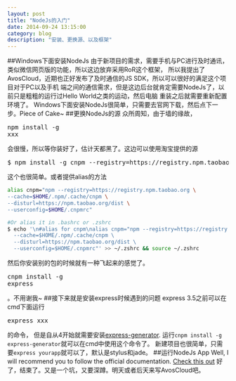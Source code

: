 ```yaml
---
layout: post
title: "NodeJs的入门"
date: 2014-09-24 13:15:00
category: blog
description: "安装、更换源、以及框架"
---
```

##Windows下面安装NodeJs
由于新项目的需求，需要手机与PC进行及时通讯，类似微信网页版的功能，所以这边放弃采用RoR这个框架，
所以我提出了AvosCloud，近期也正好发布了及时通信的JS SDK，所以可以很好的满足这个项目对于PC以及手机
端之间的通信需求，但是这边后台就肯定需要NodeJs了，以前只是粗粗的运行过Hello World之类的运动，然后电脑
重装之后就需要重新配置环境了。
Windows下面安装NodeJs很简单，只需要去官网下载，然后点下一步。Piece of Cake~
##更换NodeJs的源
众所周知，由于墙的缘故，<pre>npm install -g xxx</pre>会很慢，所以等你装好了，估计天都黑了。这边可以使用淘宝提供的源
<pre>$ npm install -g cnpm --registry=https://registry.npm.taobao.org</pre>这个也很简单。或者提供alias的方法

``` bash
alias cnpm="npm --registry=https://registry.npm.taobao.org \
--cache=$HOME/.npm/.cache/cnpm \
--disturl=https://npm.taobao.org/dist \
--userconfig=$HOME/.cnpmrc"

#Or alias it in .bashrc or .zshrc
$ echo '\n#alias for cnpm\nalias cnpm="npm --registry=https://registry.npm.taobao.org \
  --cache=$HOME/.npm/.cache/cnpm \
  --disturl=https://npm.taobao.org/dist \
  --userconfig=$HOME/.cnpmrc"' >> ~/.zshrc && source ~/.zshrc
```

然后你安装别的包的时候就有一种飞起来的感觉了。<pre>cnpm install -g express</pre>。不用谢我~
##接下来就是安装express时候遇到的问题
express 3.5之前可以在cmd下面运行<pre>express xxx</pre>的命令，
但是自从4开始就需要安装[express-generator](https://github.com/expressjs/generator).
运行`cnpm install -g express-generator`就可以在cmd中使用这个命令了。
新建项目也很简单，只需要`express yourapp`就可以了，默认是stylus和jade。
##运行NodeJs App
Well, I will recommend you to follow the official documentation.
[Check this out](http://expressjs.com/guide.html#intro)
好了，结束了。又是一个坑，又要深蹲。明天或者后天来写AvosCloud吧。
